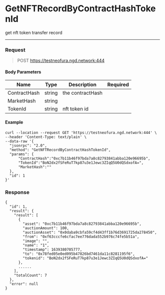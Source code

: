 # GetNFTRecordByContractHashTokenId
get nft token transfer record 
<hr>

### Request

> POST https://testneofura.ngd.network:444

#### Body Parameters

|    Name    | Type | Description | Required |
| ---------- | --- |    ------    | ----|
| ContractHash     | string|  the contractHash| |
| MarketHash     | string|  | |
| TokenId     | string| nft token id | |




#### Example
```
curl --location --request GET 'https://testneofura.ngd.network:444' \
--header 'Content-Type: text/plain' \
--data-raw '{
  "jsonrpc": "2.0",
  "method": "GetNFTRecordByContractHashTokenId",
  "params": {
      "ContractHash":"0xc7b11b46f97bda7a8c82793841abba120e96695b",   
      "TokenId":"BoN2dx2fSFeRuT7kp87u3e1Jewc3ZIqQ5U0dQSdxofA=",
      "MarketHash":""
  },
  "id": 1
}'
```
### Response
```json5
{
  "id": 1,
  "result": {
    "result": [
      {
        "asset": "0xc7b11b46f97bda7a8c82793841abba120e96695b",
        "auctionAmount": 100,
        "auctionAsset": "0x0daba9cbfa59cf4d43ff1b76d3691725da278450",
        "from": "0xf63cccfe6cfac7ee776dada552b976c74fe5b51a",
        "image": "",
        "name": "1",
        "timestamp": 1639380705777,
        "to": "0x78fed05e0ed095b47826bd7461da11c8281195f6",
        "tokenid": "BoN2dx2fSFeRuT7kp87u3e1Jewc3ZIqQ5U0dQSdxofA="
      },
      ......
    ],
    "totalCount": 7
  },
  "error": null
}
```

